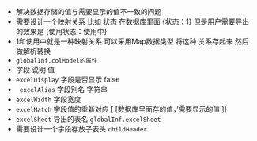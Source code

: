 - 解决数据存储的值与需要显示的值不一致的问题
- 需要设计一个映射关系    比如  状态  在数据库里面  {状态：1}
  但是用户需要导出的效果是   {使用状态：使用中}
- 1和使用中就是一种映射关系    可以采用Map数据类型 将这种 关系存起来  然后做解析转换
- `globalInf.colModel的属性`
-    字段                             说明                             值
-   `excelDisplay`         字段是否显示						false
-  ` excelAlias`              字段别名                              字符串
-   `excelWidth`             字段宽度                           
-  `excelMatch`  	 字段值的重新对应   [ [数据库里面存的值，’需要显示的值‘]]
- `excelSheet`     导出的表名  `globalInf.excelSheet`
- 需要设计一个字段存放子表头 `childHeader`

